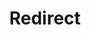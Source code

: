 ﻿---
layout: src/layouts/Redirect.astro
title: Redirect
redirect: https://octopus.com/docs/deployments/patterns/blue-green-deployments/blue-green-deployments-in-iis
pubDate:  2023-01-01
navSearch: false
navSitemap: false
navMenu: false
---
